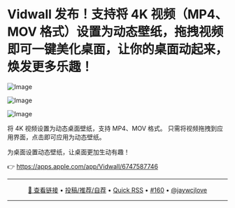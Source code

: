 Vidwall 发布！支持将 4K 视频（MP4、MOV 格式）设置为动态壁纸，拖拽视频即可一键美化桌面，让你的桌面动起来，焕发更多乐趣！
===

![Image](https://github.com/user-attachments/assets/0d470fd4-a4cd-4703-b258-fccdf6656af9)

![Image](https://github.com/user-attachments/assets/174c61bf-df25-4d55-a0b2-42d06cc50d58)

![Image](https://github.com/user-attachments/assets/1831b570-f05e-4b4e-801c-09be9edca28e)


将 4K 视频设置为动态桌面壁纸，支持 MP4、MOV 格式。
只需将视频拖拽到应用界面，点击即可应用为动态壁纸。

为桌面设置动态壁纸，让桌面更加生动有趣！

👉 https://apps.apple.com/app/Vidwall/6747587746

---

<p align="center">
<a href="https://apps.apple.com/app/Vidwall/6747587746" target="_blank">🔗 查看链接</a> • 
<a href="https://github.com/jaywcjlove/quick-rss/issues/new/choose" target="_blank">投稿/推荐/自荐</a> • 
<a href="https://wangchujiang.com/quick-rss/feeds/index.html" target="_blank">Quick RSS</a> • 
<a href="https://github.com/jaywcjlove/quick-rss/issues/160" target="_blank">#160</a> • 
<a href="https://github.com/jaywcjlove" target="_blank">@jaywcjlove</a>
</p>

---
    